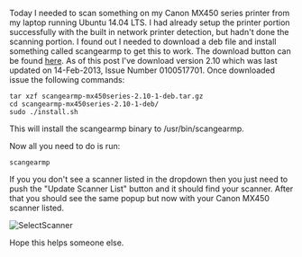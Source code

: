 <!-- 
.. title: Getting a Canon MX450 Series Working With Ubuntu 14.04
.. slug: getting-a-canon-mx450-series-working-with-ubuntu-1404
.. date: 2015-01-08 21:03:55 UTC-06:00
.. tags: linux,ubuntu,troubleshooting
.. link: 
.. description: 
.. type: text
-->

Today I needed to scan something on my Canon MX450 series printer from my laptop running Ubuntu 14.04 LTS.  I had already setup the printer portion successfully with the built in network printer detection, but hadn't done the scanning portion.  I found out I needed to download a deb file and install something called scangearmp to get this to work.  The download button can be found [here](http://support-sg.canon-asia.com/contents/SG/EN/0100517701.html).  As of this post I've download version 2.10 which was last updated on 14-Feb-2013, Issue Number 0100517701.  Once downloaded issue the following commands:

    tar xzf scangearmp-mx450series-2.10-1-deb.tar.gz
    cd scangearmp-mx450series-2.10-1-deb/
    sudo ./install.sh

This will install the scangearmp binary to /usr/bin/scangearmp.

Now all you need to do is run:

    scangearmp

If you you don't see a scanner listed in the dropdown then you just need to push the "Update Scanner List" button and it should find your scanner.  After that you should see the same popup but now with your Canon MX450 scanner listed.

![SelectScanner](http://b038a8f209e36fc36fba-a9b634eed6b534d774260bd8467c190d.r61.cf1.rackcdn.com/selectscanner.png)

Hope this helps someone else.
